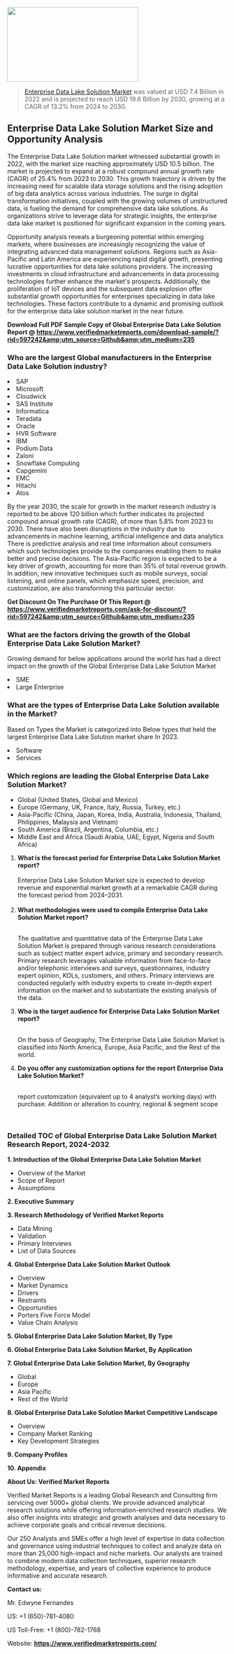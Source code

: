 <img src="https://ffe5etoiles.com/wp-content/uploads/2024/12/MST1-300x171.png" alt="" width="300" height="171" class="alignnone size-medium wp-image-20088" /><blockquote><p><p><a href="https://www.verifiedmarketreports.com/download-sample/?rid=597242&utm_source=Github&utm_medium=235" target="_blank">Enterprise Data Lake Solution Market</a> was valued at USD 7.4 Billion in 2022 and is projected to reach USD 19.6 Billion by 2030, growing at a CAGR of 13.2% from 2024 to 2030.</p></blockquote><p><h2>Enterprise Data Lake Solution Market Size and Opportunity Analysis</h2> <p>The Enterprise Data Lake Solution market witnessed substantial growth in 2022, with the market size reaching approximately USD 10.5 billion. The market is projected to expand at a robust compound annual growth rate (CAGR) of 25.4% from 2023 to 2030. This growth trajectory is driven by the increasing need for scalable data storage solutions and the rising adoption of big data analytics across various industries. The surge in digital transformation initiatives, coupled with the growing volumes of unstructured data, is fueling the demand for comprehensive data lake solutions. As organizations strive to leverage data for strategic insights, the enterprise data lake market is positioned for significant expansion in the coming years.</p> <p>Opportunity analysis reveals a burgeoning potential within emerging markets, where businesses are increasingly recognizing the value of integrating advanced data management solutions. Regions such as Asia-Pacific and Latin America are experiencing rapid digital growth, presenting lucrative opportunities for data lake solutions providers. The increasing investments in cloud infrastructure and advancements in data processing technologies further enhance the market's prospects. Additionally, the proliferation of IoT devices and the subsequent data explosion offer substantial growth opportunities for enterprises specializing in data lake technologies. These factors contribute to a dynamic and promising outlook for the enterprise data lake solution market in the near future.</p> </p><p class=""><strong>Download Full PDF Sample Copy of Global Enterprise Data Lake Solution Report @ <a href="https://www.verifiedmarketreports.com/download-sample/?rid=597242&amp;utm_source=Github&amp;utm_medium=235" target="_blank">https://www.verifiedmarketreports.com/download-sample/?rid=597242&amp;utm_source=Github&amp;utm_medium=235</a></strong></p><h3 id="" class="">Who are the largest Global manufacturers in the Enterprise Data Lake Solution industry?</h3><p><li>SAP</li><li> Microsoft</li><li> Cloudwick</li><li> SAS Institute</li><li> Informatica</li><li> Teradata</li><li> Oracle</li><li> HVR Software</li><li> IBM</li><li> Podium Data</li><li> Zaloni</li><li> Snowflake Computing</li><li> Capgemini</li><li> EMC</li><li> Hitachi</li><li> Atos</li></p><div class=""><div class="" dir="" data-message-author-role="" data-message-id="" data-message-model-slug=""><div class=""><div class=""><div class=""><div class="" dir="" data-message-author-role="" data-message-id="" data-message-model-slug=""><div class=""><div class=""><p>By the year 2030, the scale for growth in the market research industry is reported to be above 120 billion which further indicates its projected compound annual growth rate (CAGR), of more than 5.8% from 2023 to 2030. There have also been disruptions in the industry due to advancements in machine learning, artificial intelligence and data analytics There is predictive analysis and real time information about consumers which such technologies provide to the companies enabling them to make better and precise decisions. The Asia-Pacific region is expected to be a key driver of growth, accounting for more than 35% of total revenue growth. In addition, new innovative techniques such as mobile surveys, social listening, and online panels, which emphasize speed, precision, and customization, are also transforming this particular sector.</p><p><strong>Get Discount On The Purchase Of This Report @&nbsp; <a href="https://www.verifiedmarketreports.com/ask-for-discount/?rid=597242&amp;utm_source=Github&amp;utm_medium=235" target="_blank">https://www.verifiedmarketreports.com/ask-for-discount/?rid=597242&amp;utm_source=Github&amp;utm_medium=235</a></strong></p></div></div></div></div></div></div></div></div><h3 id="" class="">What are the factors driving the growth of the Global Enterprise Data Lake Solution Market?</h3><p id="" class="">Growing demand for below applications around the world has had a direct impact on the growth of the Global Enterprise Data Lake Solution Market</p><p id="" class=""><li>SME</li><li> Large Enterprise</li></p><h3 id="" class="">What are the types of Enterprise Data Lake Solution available in the Market?</h3><p id="" class="">Based on Types the Market is categorized into Below types that held the largest Enterprise Data Lake Solution market share In 2023.</p><p id="" class=""><li>Software</li><li> Services</li></p><h3 id="" class="">Which regions are leading the Global Enterprise Data Lake Solution Market?</h3><ul><li>Global (United States, Global and Mexico)</li><li>Europe (Germany, UK, France, Italy, Russia, Turkey, etc.)</li><li>Asia-Pacific (China, Japan, Korea, India, Australia, Indonesia, Thailand, Philippines, Malaysia and Vietnam)</li><li>South America (Brazil, Argentina, Columbia, etc.)</li><li>Middle East and Africa (Saudi Arabia, UAE, Egypt, Nigeria and South Africa)</li></ul><p><ol><li><strong>What is the forecast period for Enterprise Data Lake Solution Market report?<br /></strong><br /><span data-sheets-root="1" data-sheets-value="{&quot;1&quot;:2,&quot;2&quot;:&quot;XXXX size is expected to develop revenue and exponential market growth at a remarkable CAGR during the forecast period from 2024&ndash;2030.&quot;}" data-sheets-userformat="{&quot;2&quot;:12674,&quot;4&quot;:{&quot;1&quot;:2,&quot;2&quot;:16776960},&quot;10&quot;:2,&quot;11&quot;:0,&quot;15&quot;:&quot;Arial&quot;,&quot;16&quot;:12}">Enterprise Data Lake Solution Market size is expected to develop revenue and exponential market growth at a remarkable CAGR during the forecast period from 2024&ndash;2031.</span><br /><br /></li><li><strong>What methodologies were used to compile Enterprise Data Lake Solution Market report?<br /><br /></strong><p>The qualitative and quantitative data of the&nbsp;Enterprise Data Lake Solution Market is prepared through various research considerations such as subject matter expert advice, primary and secondary research. Primary research leverages valuable information from face-to-face and/or telephonic interviews and surveys, questionnaires, industry expert opinion, KOLs, customers, and others. Primary interviews are conducted regularly with industry experts to create in-depth expert information on the market and to substantiate the existing analysis of the data.&nbsp;</p></li><li><strong>Who is the target audience for Enterprise Data Lake Solution Market report?<br /><br /></strong><p>On the basis of Geography, The&nbsp;Enterprise Data Lake Solution Market is classified into North America, Europe, Asia Pacific, and the Rest of the world.</p></li><li><strong>Do you offer any customization options for the report Enterprise Data Lake Solution Market?<br /><br /></strong><p>report customization (equivalent up to 4 analyst&rsquo;s working days) with purchase. Addition or alteration to country, regional &amp; segment scope</p><p>&nbsp;</p></li></ol></p><h3 id="" class="">Detailed TOC of Global Enterprise Data Lake Solution Market Research Report, 2024-2032</h3><p id="" class=""><strong>1. Introduction of the Global Enterprise Data Lake Solution Market</strong></p><ul><li>Overview of the Market</li><li>Scope of Report</li><li>Assumptions</li></ul><p id="" class=""><strong>2. Executive Summary</strong></p><p id="" class=""><strong>3. Research Methodology of&nbsp;Verified Market Reports</strong></p><ul><li>Data Mining</li><li>Validation</li><li>Primary Interviews</li><li>List of Data Sources</li></ul><p id="" class=""><strong>4. Global Enterprise Data Lake Solution Market Outlook</strong></p><ul><li>Overview</li><li>Market Dynamics</li><li>Drivers</li><li>Restraints</li><li>Opportunities</li><li>Porters Five Force Model</li><li>Value Chain Analysis</li></ul><p id="" class=""><strong>5. Global Enterprise Data Lake Solution Market, By&nbsp;Type</strong></p><p id="" class=""><strong>6. Global Enterprise Data Lake Solution Market, By Application</strong></p><p id="" class=""><strong>7. Global Enterprise Data Lake Solution Market, By Geography</strong></p><ul><li>Global</li><li>Europe</li><li>Asia Pacific</li><li>Rest of the World</li></ul><p id="" class=""><strong>8. Global Enterprise Data Lake Solution Market Competitive Landscape</strong></p><ul><li>Overview</li><li>Company Market Ranking</li><li>Key Development Strategies</li></ul><p id="" class=""><strong>9. Company Profiles</strong></p><p id="" class=""><strong>10. Appendix</strong></p><p id="" class=""><strong>About Us: Verified Market Reports</strong></p><p id="" class="">Verified Market Reports is a leading Global Research and Consulting firm servicing over 5000+ global clients. We provide advanced analytical research solutions while offering information-enriched research studies. We also offer insights into strategic and growth analyses and data necessary to achieve corporate goals and critical revenue decisions.</p><p id="" class="">Our 250 Analysts and SMEs offer a high level of expertise in data collection and governance using industrial techniques to collect and analyze data on more than 25,000 high-impact and niche markets. Our analysts are trained to combine modern data collection techniques, superior research methodology, expertise, and years of collective experience to produce informative and accurate research.</p><p id="" class=""><strong>Contact us:</strong></p><p id="" class="">Mr. Edwyne Fernandes</p><p id="" class="">US: +1 (650)-781-4080</p><p id="" class="">US Toll-Free: +1 (800)-782-1768</p><p id="" class="">Website: <a target="" data-test-app-aware-link=""><strong>https://www.verifiedmarketreports.com/</strong></a></p>
